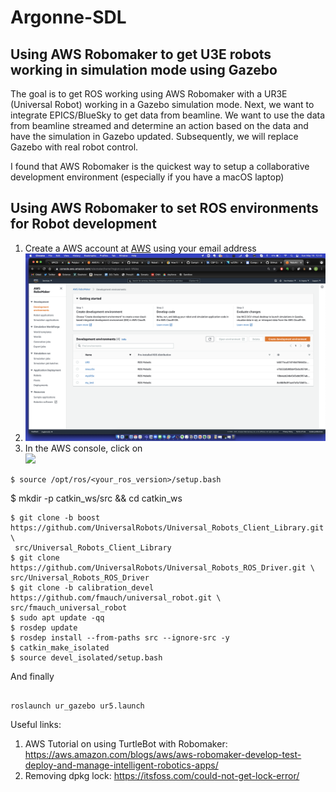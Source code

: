 # Argonne-SDL


## Using AWS Robomaker to get U3E robots working in simulation mode using Gazebo

The goal is to get ROS working using AWS Robomaker with a UR3E (Universal Robot) working in a Gazebo simulation mode. Next, we want to integrate EPICS/BlueSky to get data from beamline. We want to use the data from beamline streamed and determine an action based on the data and have the simulation in Gazebo updated. Subsequently, we will replace Gazebo with real robot control.

I found that AWS Robomaker is the quickest way to setup a collaborative development environment (especially if you have a macOS laptop)

## Using AWS Robomaker to set ROS environments for Robot development

1. Create a AWS account at [AWS](https://aws.amazon.com) using your email address
2. ![Screenshot](images/Robomaker1.png)
3. In the AWS console, click on <br> <img src="images/Robomaker.png" width=200>

```
$ source /opt/ros/<your_ros_version>/setup.bash

```
$ mkdir -p catkin_ws/src && cd catkin_ws

```
$ git clone -b boost https://github.com/UniversalRobots/Universal_Robots_Client_Library.git \
 src/Universal_Robots_Client_Library
$ git clone https://github.com/UniversalRobots/Universal_Robots_ROS_Driver.git \
src/Universal_Robots_ROS_Driver
$ git clone -b calibration_devel https://github.com/fmauch/universal_robot.git \
src/fmauch_universal_robot
$ sudo apt update -qq
$ rosdep update
$ rosdep install --from-paths src --ignore-src -y
$ catkin_make_isolated
$ source devel_isolated/setup.bash
```
And finally

```

roslaunch ur_gazebo ur5.launch

```
Useful links:
1. AWS Tutorial on using TurtleBot with Robomaker: https://aws.amazon.com/blogs/aws/aws-robomaker-develop-test-deploy-and-manage-intelligent-robotics-apps/
2. Removing dpkg lock: https://itsfoss.com/could-not-get-lock-error/

